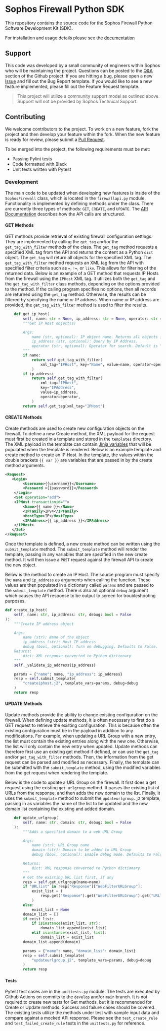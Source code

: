 # Sophos Firewall Python SDK
This repository contains the source code for the Sophos Firewall Python Software Development Kit (SDK). 
  
For installation and usage details please see the [documentation](https://super-adventure-p1qp7jm.pages.github.io/)
  
## Support
This code was developed by a small community of engineers within Sophos who will be maintaining the project. Questions can be posted to the [Q&A](https://github.com/sophos/sophos-firewall-sdk/discussions/categories/q-a) section of the Github project. If you are hitting a bug, please open a new [Issue](https://github.com/sophos/sophos-firewall-sdk/issues) and fill out the Bug Report template.  If you would like to see a new feature implemented, please fill out the Feature Request template.  
  
> This project will utilize a community support model as outlined above. Support will not be provided by Sophos Technical Support. 


## Contributing
We welcome contributors to the project. To work on a new feature, fork the project and then develop your feature within the fork. When the new feature is ready for review, please submit a [Pull Request](https://github.com/sophos/sophos-firewall-sdk/pulls). 
  
To be merged into the project, the following requirements must be met:
- Passing Pylint tests
- Code formatted with Black
- Unit tests written with Pytest

### Development
The main code to be updated when developing new features is inside of the `SophosFirewall` class, which is located in the `firewallapi.py` module. Functionality is implemented by defining methods under the class. There are currently three types of methods: `GET`, `CREATE`, and `UPDATE`. The [API Documentation](https://docs.sophos.com/nsg/sophos-firewall/18.0/API/index.html) describes how the API calls are structured.
  
#### GET Methods
GET methods provide retrieval of existing firewall configuration settings. They are implemented by calling the `get_tag` and/or the `get_tag_with_filter` methods of the class. The `get_tag` method requests a specified XML tag from the API and returns the content as a Python `dict` object. The `get_tag` will return all objects for the specified XML tag. The `get_tag_with_filter` method requests an XML tag from the API with specified filter criteria such as `=`, `!=`, or `like`. This allows for filtering of the returned data. Below is an example of a GET method that requests IP Hosts from the firewall using the `IPHost` XML tag. It utilizes both the `get_tag` and the `get_tag_with_filter` class methods, depending on the options provided to the method. If the calling program specifies no options, then all records are returned using the `get_tag` method. Otherwise, the results can be filtered by specifying the name or IP address. When name or IP address are provided, the `get_tag_with_filter` method is used to filter the results. 

```python
    def get_ip_host(
        self, name: str = None, ip_address: str = None, operator: str = "="):
        """Get IP Host object(s)

        Args:
            name (str, optional): IP object name. Returns all objects if not specified.
            ip_address (str, optional): Query by IP Address.
            operator (str, optional): Operator for search. Default is "=". Valid operators: =, !=, like. 
        """
        if name:
            return self.get_tag_with_filter(
                xml_tag="IPHost", key="Name", value=name, operator=operator
            )
        if ip_address:
            return self.get_tag_with_filter(
                xml_tag="IPHost",
                key="IPAddress",
                value=ip_address,
                operator=operator,
            )
        return self.get_tag(xml_tag="IPHost")
```

#### CREATE Methods
Create methods are used to create new configuration objects on the firewall. To define a new Create method, the XML payload for the request must first be created in a template and stored in the `templates` directory. The XML payload in the template can contain [Jinja variables](https://jinja.palletsprojects.com/en/3.1.x/templates/#variables) that will be populated when the template is rendered. Below is an example template and create method to create an IP Host. In the template, the values within the double brackets `{{ var }}` are variables that are passed in by the create method arguments. 

```xml
<Request>
   <Login>
        <Username>{{username}}</Username>
        <Password >{{password}}</Password>
    </Login>
    <Set operation="add"> 
    <IPHost transactionid="">
        <Name>{{ name }}</Name>
        <IPFamily>IPv4</IPFamily>
        <HostType>IP</HostType>
        <IPAddress>{{ ip_address }}</IPAddress>
    </IPHost>
   </Set>
</Request>
```
Once the template is defined, a new create method can be written using the `submit_template` method. The `submit_template` method will render the template, passing in any variables that are specified in the new create method. It will then issue a `POST` request against the firewall API to create the new object.
  
Below is the method to create an IP Host. The source program must specify the `name` and `ip_address` as arguments when calling the function. These values are then populated in a dictionary called `params` and are passed to the `submit_template` method. There is also an optional `debug` argument which causes the API response to be output to screen for troubleshooting purposes. 
  
```python
def create_ip_host(
    self, name: str, ip_address: str, debug: bool = False
):
    """Create IP address object

    Args:
        name (str): Name of the object
        ip_address (str): Host IP address
        debug (bool, optional): Turn on debugging. Defaults to False.
    Returns:
        dict: XML response converted to Python dictionary
    """
    self._validate_ip_address(ip_address)

    params = {"name": name, "ip_address": ip_address}
    resp = self.submit_template(
        "createiphost.j2", template_vars=params, debug=debug
    )
    return resp
```
#### UPDATE Methods
Update methods provide the ability to change existing configuration on the firewall. When defining update methods, it is often necessary to first do a GET request to retrieve the existing configuration. This is because often the existing configuration must be in the payload in addition to any modifications. For example, when updating a URL Group with a new entry, the list must contain the existing entries along with the new one. Otherwise, the list will only contain the new entry when updated. Update methods can therefore first use an existing get method if defined, or can use the `get_tag` and/or `get_tag_with_filter` methods. Then, the information from the get request can be parsed and modified as necessary. Finally, the template can be submitted with the `submit_template` method, using the modified variables from the get request when rendering the template. 
  
Below is the code to update a URL Group on the firewall. It first does a get request using the existing `get_urlgroup` method. It parses the existing list of URLs from the response, and then adds the new domain to the list. Finally, it uses the `submit_template` method to submit the `updateurlgroup.j2` template, passing in as variables the name of the list to be updated and the new domain list containing the existing and added domain.  

```python
    def update_urlgroup(
        self, name: str, domain: str, debug: bool = False
    ):
        """Adds a specified domain to a web URL Group

        Args:
            name (str): URL Group name
            domain (str): Domain to be added to URL Group
            debug (bool, optional): Enable debug mode. Defaults to False.

        Returns:
            dict: XML response converted to Python dictionary
        """
        # Get the existing URL list first, if any
        resp = self.get_urlgroup(name=name)
        if "URLlist" in resp["Response"]["WebFilterURLGroup"]:
            exist_list = (
                resp.get("Response").get("WebFilterURLGroup").get("URLlist").get("URL")
            )
        else:
            exist_list = None
        domain_list = []
        if exist_list:
            if isinstance(exist_list, str):
                domain_list.append(exist_list)
            elif isinstance(exist_list, list):
                domain_list = exist_list
        domain_list.append(domain)

        params = {"name": name, "domain_list": domain_list}
        resp = self.submit_template(
            "updateurlgroup.j2", template_vars=params, debug=debug
        )
        return resp
```

#### Tests
Pytest test cases are in the `unittests.py` module. The tests are executed by Github Actions on commits to the `develop` and/or `main` branch. It is not required to create new tests for Get methods, but it is recommended for Create or Update methods. Success and failure cases should be covered. The existing tests utilize the methods under test with sample input data and compare against a mocked API response. Please see the `test_create_rule` and `test_failed_create_rule` tests in the `unittests.py` for reference. 